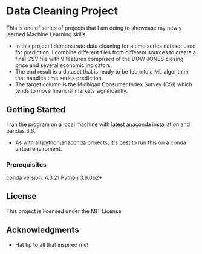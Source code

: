 # Data Cleaning Project

This is one of series of projects that I am doing to showcase my newly learned Machine Learning skills.

- In this project I demonstrate data cleaning for a time series dataset used for prediction. I combine different files from different sources to create a final CSV file with 9 features comprised of the DOW JONES closing price and several economic indicators. 
- The end result is a dataset that is ready to be fed into a ML algorithim that handles time series prediction.
- The target column is the Michigan Consumer Index Survey (CSI) which tends to move financial markets significantly.

## Getting Started

I ran the program on a local machine with latest anaconda installation and pandas 3.6. 
- As with all python\anaconda projects, it's best to run this on a conda virtual enviroment.

### Prerequisites

conda version: 4.3.21
Python 3.6.0b2+

## License

This project is licensed under the MIT License

## Acknowledgments

* Hat tip to all that inspired me!
